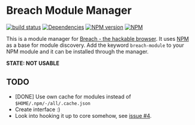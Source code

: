 # Breach Module Manager

[![build status](http://img.shields.io/travis/mblarsen/breach-module-manager.svg)](http://travis-ci.org/mblarsen/breach-module-manager)
[![Dependencies](http://img.shields.io/david/mblarsen/breach-module-manager.svg)](https://david-dm.org/mblarsen/breach-module-manager)
[![NPM version](http://img.shields.io/npm/v/breach-module-manager.svg)](https://www.npmjs.org/package/breach-module-manager)
[![NPM](https://nodei.co/npm/breach-module-manager.png?downloads=true)](https://nodei.co/npm/breach-module-manager/)

This is a module manager for [Breach - the hackable browser](http://breach.cc/).
It uses [NPM](http://npmjs.org) as a base for module discovery.
Add the keyword `breach-module` to your NPM module and it can be installed through the manager.

__STATE: NOT USABLE__

## TODO

* [DONE] Use own cache for modules instead of `$HOME/.npm/-/all/.cache.json`
* Create interface :)
* Look into hooking it up to core somehow, see [issue #4](https://github.com/mblarsen/breach-module-manager/issues/4).

